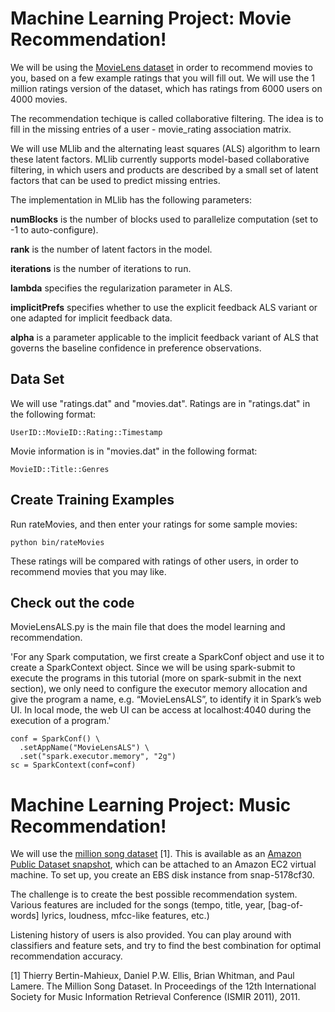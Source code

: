 # Machine Learning Project: Movie Recommendation!

We will be using the [MovieLens dataset](http://grouplens.org/datasets/movielens/) in order to recommend movies to you, based on a few example ratings that you will fill out. We will use the 1 million ratings version of the dataset, which has ratings from 6000 users on 4000 movies. 

The recommendation techique is called collaborative filtering. The idea is to fill in the missing entries of a user - movie_rating association matrix.

We will use MLlib and the alternating least squares (ALS) algorithm to learn these latent factors. MLlib currently supports model-based collaborative filtering, in which users and products are described by a small set of latent factors that can be used to predict missing entries. 

The implementation in MLlib has the following parameters:

**numBlocks** is the number of blocks used to parallelize computation (set to -1 to auto-configure).

**rank** is the number of latent factors in the model.

**iterations** is the number of iterations to run.

**lambda** specifies the regularization parameter in ALS.

**implicitPrefs** specifies whether to use the explicit feedback ALS variant or one adapted for implicit feedback data.

**alpha** is a parameter applicable to the implicit feedback variant of ALS that governs the baseline confidence in preference observations.

## Data Set
We will use "ratings.dat" and "movies.dat". Ratings are in "ratings.dat" in the following format:

```
UserID::MovieID::Rating::Timestamp
```

Movie information is in "movies.dat" in the following format:

```
MovieID::Title::Genres
```

## Create Training Examples
Run rateMovies, and then enter your ratings for some sample movies:
```
python bin/rateMovies
```
These ratings will be compared with ratings of other users, in order to recommend movies that you may like.

## Check out the code

MovieLensALS.py is the main file that does the model learning and recommendation.

'For any Spark computation, we first create a SparkConf object and use it to create a SparkContext object. Since we will be using spark-submit to execute the programs in this tutorial (more on spark-submit in the next section), we only need to configure the executor memory allocation and give the program a name, e.g. “MovieLensALS”, to identify it in Spark’s web UI. In local mode, the web UI can be access at localhost:4040 during the execution of a program.'

```
conf = SparkConf() \
  .setAppName("MovieLensALS") \
  .set("spark.executor.memory", "2g")
sc = SparkContext(conf=conf)
```


# Machine Learning Project: Music Recommendation!

We will use the [million song dataset](http://www.kaggle.com/c/msdchallenge/data) [1]. 
This is available as an [Amazon Public Dataset snapshot](http://aws.amazon.com/datasets/6468931156960467), 
which can be attached to an Amazon EC2 virtual machine. To set up, you create an EBS disk instance from snap-5178cf30.

The challenge is to create the best possible recommendation system. Various features are included for the songs (tempo, title, year, [bag-of-words] lyrics, loudness, mfcc-like features, etc.)

Listening history of users is also provided. You can play around with classifiers and feature sets, and try to find the best combination for optimal recommendation accuracy.


[1] Thierry Bertin-Mahieux, Daniel P.W. Ellis, Brian Whitman, and Paul Lamere. 
The Million Song Dataset. In Proceedings of the 12th International Society
for Music Information Retrieval Conference (ISMIR 2011), 2011.
